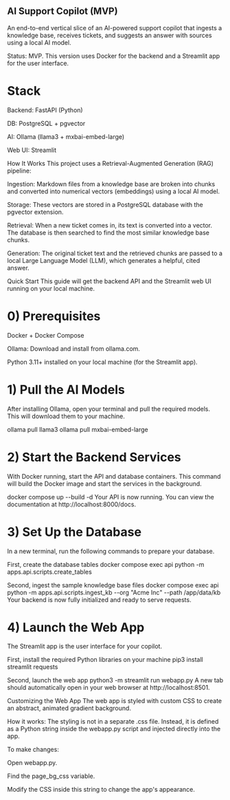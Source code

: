 ## AI Support Copilot (MVP)
An end-to-end vertical slice of an AI-powered support copilot that ingests a knowledge base, receives tickets, and suggests an answer with sources using a local AI model.

Status: MVP. This version uses Docker for the backend and a Streamlit app for the user interface.

# Stack
Backend: FastAPI (Python)

DB: PostgreSQL + pgvector

AI: Ollama (llama3 + mxbai-embed-large)

Web UI: Streamlit

How It Works
This project uses a Retrieval-Augmented Generation (RAG) pipeline:

Ingestion: Markdown files from a knowledge base are broken into chunks and converted into numerical vectors (embeddings) using a local AI model.

Storage: These vectors are stored in a PostgreSQL database with the pgvector extension.

Retrieval: When a new ticket comes in, its text is converted into a vector. The database is then searched to find the most similar knowledge base chunks.

Generation: The original ticket text and the retrieved chunks are passed to a local Large Language Model (LLM), which generates a helpful, cited answer.

Quick Start
This guide will get the backend API and the Streamlit web UI running on your local machine.

# 0) Prerequisites
Docker + Docker Compose

Ollama: Download and install from ollama.com.

Python 3.11+ installed on your local machine (for the Streamlit app).

# 1) Pull the AI Models
After installing Ollama, open your terminal and pull the required models. This will download them to your machine.

ollama pull llama3
ollama pull mxbai-embed-large

# 2) Start the Backend Services
With Docker running, start the API and database containers. This command will build the Docker image and start the services in the background.

docker compose up --build -d
Your API is now running. You can view the documentation at http://localhost:8000/docs.

# 3) Set Up the Database
In a new terminal, run the following commands to prepare your database.


First, create the database tables
docker compose exec api python -m apps.api.scripts.create_tables

Second, ingest the sample knowledge base files
docker compose exec api python -m apps.api.scripts.ingest_kb --org "Acme Inc" --path /app/data/kb
Your backend is now fully initialized and ready to serve requests.

# 4) Launch the Web App
The Streamlit app is the user interface for your copilot.

First, install the required Python libraries on your machine
pip3 install streamlit requests

Second, launch the web app
python3 -m streamlit run webapp.py
A new tab should automatically open in your web browser at http://localhost:8501.

Customizing the Web App
The web app is styled with custom CSS to create an abstract, animated gradient background.

How it works: The styling is not in a separate .css file. Instead, it is defined as a Python string inside the webapp.py script and injected directly into the app.

To make changes:

Open webapp.py.

Find the page_bg_css variable.

Modify the CSS inside this string to change the app's appearance.

